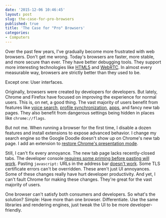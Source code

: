 ```yaml
---
date: '2015-12-06 10:46:45'
layout: post
slug: the-case-for-pro-browsers
published: true
title: 'The Case for "Pro" Browsers'
categories:
- Computers
---
```


Over the past few years, I've gradually become more frustrated with web browsers. Don't get me wrong. Today's browsers are faster, more stable, and more secure than ever. They have better debugging tools. They support more interesting technologies like [HTML5](https://en.wikipedia.org/wiki/HTML5) and [WebRTC](https://en.wikipedia.org/wiki/WebRTC). In almost every measurable way, browsers are strictly better than they used to be.

Except one: User interfaces.

Originally, browsers were created by developers for developers. But lately, Chrome and Firefox have focused on improving the experience for normal users. This is, on net, a good thing. The vast majority of users benefit from features like [voice search](https://support.google.com/websearch/answer/2940021?hl=en), [profile synchronization](https://support.google.com/chrome/answer/165139?hl=en), [apps](https://chrome.google.com/webstore/category/apps), and fancy new tab pages. They also benefit from dangerous settings being hidden in places like `chrome://flags`.

But not me. When running a browser for the first time, I disable a dozen features and install extensions to expose advanced behavior. I change my search engine so the Google Doodle doesn't show up on Chrome's new tab page. I add an extension to [restore Chrome's presentation mode](https://github.com/lgarron/presentation-mode). 

Still, I can't fix every annoyance. The new tab page lacks recently-closed tabs. The developer console [requires some priming before pasting will work](https://code.google.com/p/chromium/issues/detail?id=345205#c21
). Pasting `javascript:` URLs in the address bar [doesn't work](https://code.google.com/p/chromium/issues/detail?id=85232). Some TLS certificate errors can't be overridden. These aren't just UI annoyances. Some of these changes really have hurt developer productivity. And yet, I can't fault Chrome for making these changes. They're great for the vast majority of users.

One browser can't satisfy both consumers and developers. So what's the solution? Simple: Have more than one browser. Differentiate. Use the same libraries and rendering engines, just tweak the UI to be more developer-friendly.

